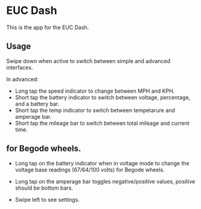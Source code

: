 # EUC Dash

This is the app for the EUC Dash.

## Usage

Swipe down when active to switch between simple and advanced interfaces.

In advanced:
- Long tap the speed indicator to change between MPH and KPH.
- Short tap the battery indicator to switch between voltage, percentage, and a battery bar.
- Short tap the temp indicator to switch between tempetarure and amperage bar.
- Short tap the mileage bar to switch between total mileage and current time.


## for Begode wheels.
- Long tap on the battery indicator when in voltage mode to change the voltage base readings (67/64/100 volts) for Begode wheels.
- Long tap on the amperage bar toggles negative/positive values, positive should be bottom bars.

- Swipe left to see settings.




